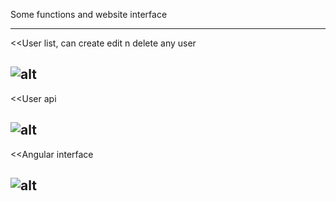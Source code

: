 Some functions and website interface

--------------------------------------------------------------------------
<<User list, can create edit n delete any user

![alt](https://imgur.com/9BLlaac.jpeg)
--------------------------------------------------------------------------
<<User api

![alt](https://imgur.com/1BV2SmV.jpeg)
--------------------------------------------------------------------------
<<Angular interface

![alt](https://imgur.com/Rh20xG1.jpeg)
--------------------------------------------------------------------------



